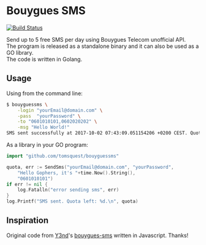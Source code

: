 # Bouygues SMS

[![Build Status](https://travis-ci.org/tomsquest/bouyguessms.svg?branch=master)](https://travis-ci.org/tomsquest/bouyguessms)

Send up to 5 free SMS per day using Bouygues Telecom unofficial API.  
The program is released as a standalone binary and it can also be used as a GO library.  
The code is written in Golang.  

## Usage

Using from the command line:

```bash
$ bouyguessms \
    -login "yourEmail@domain.com" \
    -pass  "yourPassword" \
    -to "0601010101,0602020202" \
    -msg "Hello World!"
SMS sent successfully at 2017-10-02 07:43:09.051154206 +0200 CEST. Quota left: 4.
```

As a library in your GO program:

```go
import "github.com/tomsquest/bouyguessms"

quota, err := SendSms("yourEmail@domain.com", "yourPassword",
    "Hello Gophers, it's "+time.Now().String(),
    "0601010101")
if err != nil {
    log.Fatalln("error sending sms", err)
}
log.Printf("SMS sent. Quota left: %d.\n", quota)
```

## Inspiration

Original code from [Y3nd](https://github.com/y3nd)'s [bouygues-sms](https://github.com/y3nd/bouygues-sms) written in Javascript. Thanks!
